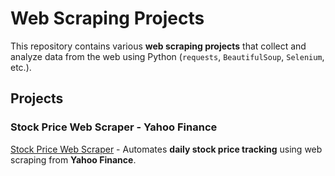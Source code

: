 # Web Scraping Projects  

This repository contains various **web scraping projects** that collect and analyze data from the web using Python (`requests`, `BeautifulSoup`, `Selenium`, etc.).

##  Projects  

###  **Stock Price Web Scraper - Yahoo Finance**  
 [Stock Price Web Scraper](stock-price-scraper/) - Automates **daily stock price tracking** using web scraping from **Yahoo Finance**.  
